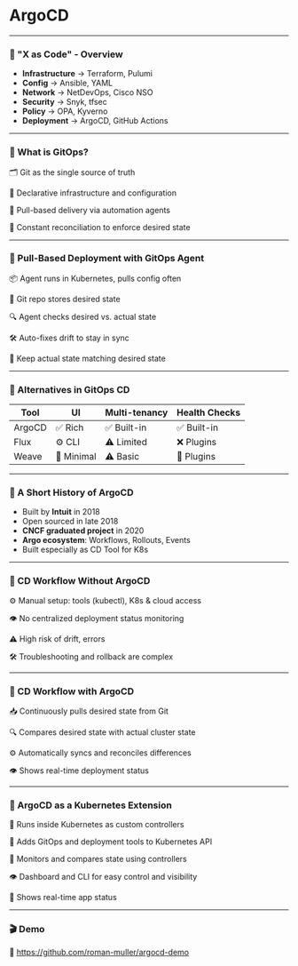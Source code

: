 # ArgoCD
---

### 🧠 "X as Code" - Overview

- **Infrastructure** → Terraform, Pulumi  
- **Config** → Ansible, YAML  
- **Network** → NetDevOps, Cisco NSO  
- **Security** → Snyk, tfsec  
- **Policy** → OPA, Kyverno  
- **Deployment** → ArgoCD, GitHub Actions

---

### 🚀 What is GitOps?
🗂 Git as the single source of truth

📜 Declarative infrastructure and configuration

🔄 Pull-based delivery via automation agents

🔁 Constant reconciliation to enforce desired state

---

### 🔄 Pull-Based Deployment with GitOps Agent
📦 Agent runs in Kubernetes, pulls config often

📜 Git repo stores desired state

🔍 Agent checks desired vs. actual state

🛠 Auto-fixes drift to stay in sync

🎯 Keep actual state matching desired state

---

### 🔀 Alternatives in GitOps CD

| Tool    | UI     | Multi-tenancy | Health Checks |
|---------|--------|----------------|----------------|
| ArgoCD | ✅ Rich | ✅ Built-in    | ✅ Built-in    |
| Flux    | ⚙️ CLI | ⚠️ Limited     | ❌ Plugins     |
| Weave    | 🧩 Minimal | ⚠️ Basic       | 🔧 Plugins     |

---

### 🚢 A Short History of ArgoCD
- Built by **Intuit** in 2018
- Open sourced in late 2018
- **CNCF graduated project** in 2020
- **Argo ecosystem**: Workflows, Rollouts, Events
- Built especially as CD Tool for K8s

---

### 🚧 CD Workflow Without ArgoCD
⚙️ Manual setup: tools (kubectl), K8s & cloud access

👁️ No centralized deployment status monitoring

⚠️ High risk of drift, errors

🛠 Troubleshooting and rollback are complex

---

### 🚀 CD Workflow with ArgoCD
📥 Continuously pulls desired state from Git

🔍 Compares desired state with actual cluster state

⚙️ Automatically syncs and reconciles differences

👁️ Shows real-time deployment status

---

### 🧩 ArgoCD as a Kubernetes Extension

🚀 Runs inside Kubernetes as custom controllers

🔧 Adds GitOps and deployment tools to Kubernetes API

🔄 Monitors and compares state using controllers

👁️ Dashboard and CLI for easy control and visibility

🎯 Shows real-time app status


---

### 🎬 Demo


🔗 https://github.com/roman-muller/argocd-demo

